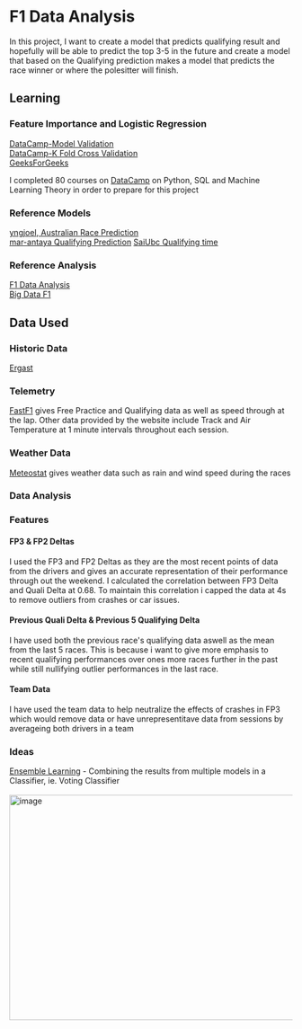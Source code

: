 # F1 Data Analysis
In this project, I want to create a model that predicts qualifying result and hopefully will be able to predict the top 3-5 in the future and create a model that based on the Qualifying prediction makes a model that predicts the race winner or where the polesitter will finish.
## Learning
### Feature Importance and Logistic Regression
[DataCamp-Model Validation](https://campus.datacamp.com/courses/model-validation-in-python/cross-validation?ex=4) <br>
[DataCamp-K Fold Cross Validation](https://www.datacamp.com/tutorial/k-fold-cross-validation) <br>
[GeeksForGeeks](https://www.geeksforgeeks.org/machine-learning/understanding-feature-importance-in-logistic-regression-models/)

I completed 80 courses on [DataCamp](https://www.datacamp.com/portfolio/JamieWoodward?view=true) on Python, SQL and Machine Learning Theory in order to prepare for this project

### Reference Models
[yngjoel, Australian Race Prediction](https://github.com/yngjoel/F1_Australian_Prediction_Model/tree/main) <br>
[mar-antaya Qualifying Prediction](https://github.com/mar-antaya/2025_f1_predictions)
[SaiUbc Qualifying time](https://medium.com/@SaiUbc/whos-fastest-predicting-f1-qualifying-lap-times-with-machine-learning-ebf42d473115)
### Reference Analysis
[F1 Data Analysis](https://x.com/fdataanalysis?lang=en)<br>
[Big Data F1](https://www.bigdataf1.com)

## Data Used
### Historic Data
[Ergast](https://api.jolpi.ca/ergast/)

### Telemetry
[FastF1](https://docs.fastf1.dev) gives Free Practice and Qualifying data as well as speed through at the lap. Other data provided by the website include Track and Air Temperature at 1 minute intervals throughout each session.

### Weather Data
[Meteostat](https://meteostat.net/en/) gives weather data such as rain and wind speed during the races

### Data Analysis 

### Features

#### FP3 & FP2 Deltas
I used the FP3 and FP2 Deltas as they are the most recent points of data from the drivers and gives an accurate representation of their performance through out the weekend. I calculated the correlation between FP3 Delta and Quali Delta at 0.68. To maintain this correlation i capped the data at 4s to remove outliers from crashes or car issues. 

#### Previous Quali Delta & Previous 5 Qualifying Delta
I have used both the previous race's qualifying data aswell as the mean from the last 5 races. This is because i want to give more emphasis to recent qualifying performances over ones more races further in the past while still nullifying outlier performances in the last race. 

#### Team Data
I have used the team data to help neutralize the effects of crashes in FP3 which would remove data or have unrepresentitave data from sessions by averageing both drivers in a team
### Ideas
[Ensemble Learning](https://www.geeksforgeeks.org/machine-learning/a-comprehensive-guide-to-ensemble-learning) - Combining the results from multiple models in a Classifier, ie. Voting Classifier <br>
<br>
<img width="800" height="401" alt="image" src="https://github.com/user-attachments/assets/c5e426c2-1c6d-4101-b46f-bc745f2d04f1" />
